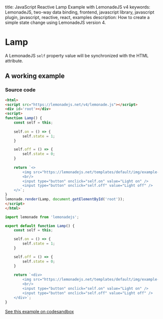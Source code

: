 title: JavaScript Reactive Lamp Example with LemonadeJS v4
keywords: LemonadeJS, two-way data binding, frontend, javascript library, javascript plugin, javascript, reactive, react, examples
description: How to create a simple state change using LemonadeJS version 4.

Lamp
====

A LemonadeJS `self` property value will be synchronized with the HTML attribute.  
  

A working example
-----------------
 
  

### Source code

  
```html
<html>
<script src="https://lemonadejs.net/v4/lemonade.js"></script>
<div id='root'></div>
<script>
function Lamp() {
    const self = this;
    
    self.on = () => {
        self.state = 1;
    }

    self.off = () => {
        self.state = 0;
    }
    
    return `<>
        <img src="https://lemonadejs.net/templates/default/img/example-lamp-{{self.state?'on':'off'}}.jpg">
        <br/>
        <input type="button" onclick="self.on" value="Light on" />
        <input type="button" onclick="self.off" value="Light off" />
    </>`;
}
lemonade.render(Lamp, document.getElementById('root'));
</script>
</html>
```
```javascript
import lemonade from 'lemonadejs';

export default function Lamp() {
    const self = this;

    self.on = () => {
        self.state = 1;
    }

    self.off = () => {
        self.state = 0;
    }
    
    return `<div>
        <img src="https://lemonadejs.net/templates/default/img/example-lamp-{{self.state?'on':'off'}}.jpg">
        <br/>
        <input type="button" onclick="self.on" value="Light on" />
        <input type="button" onclick="self.off" value="Light off" />
    </div>`;
}
```

  
[See this example on codesandbox](https://codesandbox.io/s/reactive-javascript-library-83xmr7)